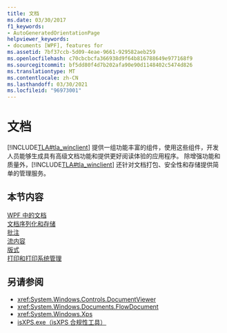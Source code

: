 ```yaml
---
title: 文档
ms.date: 03/30/2017
f1_keywords:
- AutoGeneratedOrientationPage
helpviewer_keywords:
- documents [WPF], features for
ms.assetid: 7bf37ccb-5d09-4eae-9661-929582aeb259
ms.openlocfilehash: c70cbcbcfa366938d9f64b816788649e977168f9
ms.sourcegitcommit: bf5dd80f4d7b202afa90e90d1148402c5474d826
ms.translationtype: MT
ms.contentlocale: zh-CN
ms.lasthandoff: 03/30/2021
ms.locfileid: "96973001"
---
```

# <a name="documents"></a>文档

[!INCLUDE[TLA#tla_winclient](../../../includes/tlasharptla-winclient-md.md)] 提供一组功能丰富的组件，使用这些组件，开发人员能够生成具有高级文档功能和提供更好阅读体验的应用程序。 除增强功能和质量外，[!INCLUDE[TLA#tla_winclient](../../../includes/tlasharptla-winclient-md.md)] 还针对文档打包、安全性和存储提供简单的管理服务。  
  
## <a name="in-this-section"></a>本节内容  

 [WPF 中的文档](documents-in-wpf.md)  
 [文档序列化和存储](document-serialization-and-storage.md)  
 [批注](annotations.md)  
 [流内容](flow-content.md)  
 [版式](typography.md)  
 [打印和打印系统管理](printing-and-print-system-management.md)  
  
## <a name="see-also"></a>另请参阅

- <xref:System.Windows.Controls.DocumentViewer>
- <xref:System.Windows.Documents.FlowDocument>
- <xref:System.Windows.Xps>
- [isXPS.exe（isXPS 合规性工具）](/previous-versions/dotnet/netframework-4.0/aa348104(v=vs.100))
